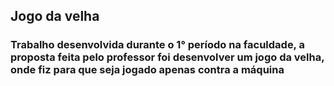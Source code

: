## Jogo da velha

### Trabalho desenvolvida durante o 1° período na faculdade, a proposta feita pelo professor foi desenvolver um jogo da velha, onde fiz para que seja jogado apenas contra a máquina
